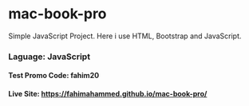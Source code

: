 # mac-book-pro

Simple JavaScript Project. Here i use HTML, Bootstrap and JavaScript.

### Laguage: JavaScript

#### Test Promo Code: fahim20

#### Live Site: https://fahimahammed.github.io/mac-book-pro/
